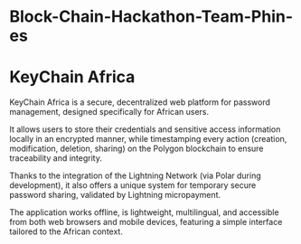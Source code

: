 # Block-Chain-Hackathon-Team-Phin-es

# KeyChain Africa

KeyChain Africa is a secure, decentralized web platform for password management, designed specifically for African users.

It allows users to store their credentials and sensitive access information locally in an encrypted manner, while timestamping every action (creation, modification, deletion, sharing) on the Polygon blockchain to ensure traceability and integrity.

Thanks to the integration of the Lightning Network (via Polar during development), it also offers a unique system for temporary secure password sharing, validated by Lightning micropayment.

The application works offline, is lightweight, multilingual, and accessible from both web browsers and mobile devices, featuring a simple interface tailored to the African context.
